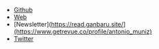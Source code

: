 - [Github](https://github.com/amc1981)
- [Web](https://antoniomuniz.com/)
- [Newsletter](https://read.ganbaru.site/](https://www.getrevue.co/profile/antonio_muniz)
- [Twitter](https://twitter.com/Antonio_Muniz_C)
